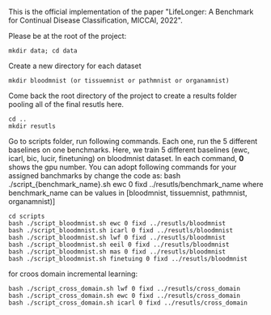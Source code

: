 This is the official implementation of the paper "LifeLonger: A Benchmark for Continual Disease Classification, MICCAI, 2022".

Please be at the root of the project:

```
mkdir data; cd data
```

Create a new directory for each dataset
```
mkdir bloodmnist (or tissuemnist or pathmnist or organamnist)
```

Come back the root directory of the project to create a results folder pooling all of the final resutls here.
```
cd ..
mkdir resutls
```

Go to scripts folder, run following commands. Each one, run the 5 different baselines on one benchmarks. Here, we train 5 different baselines (ewc, icarl, bic, lucir, finetuning) on bloodmnist dataset. In each command, **0** shows the gpu number. You can adopt following commands for your assigned banchmarks by change the code as: bash ./script_{benchmark_name}.sh ewc 0 fixd ../resutls/benchmark_name where benchmark_name can be values in [bloodmnist, tissuemnist, pathmnist, organamnist)]
```
cd scripts
bash ./script_bloodmnist.sh ewc 0 fixd ../resutls/bloodmnist
bash ./script_bloodmnist.sh icarl 0 fixd ../resutls/bloodmnist
bash ./script_bloodmnist.sh lwf 0 fixd ../resutls/bloodmnist
bash ./script_bloodmnist.sh eeil 0 fixd ../resutls/bloodmnist
bash ./script_bloodmnist.sh mas 0 fixd ../resutls/bloodmnist
bash ./script_bloodmnist.sh finetuing 0 fixd ../resutls/bloodmnist
```

for croos domain incremental learning:
```
bash ./script_cross_domain.sh lwf 0 fixd ../resutls/cross_domain
bash ./script_cross_domain.sh ewc 0 fixd ../resutls/cross_domain
bash ./script_cross_domain.sh icarl 0 fixd ../resutls/cross_domain
```
